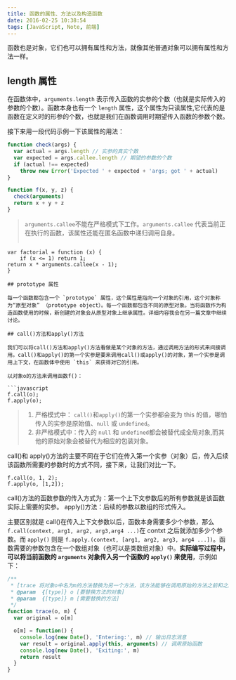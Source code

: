 ```yaml
---
title: 函数的属性、方法以及构造函数
date: 2016-02-25 10:38:54
tags: [JavaScript, Note, 前端]
---
```


函数也是对象，它们也可以拥有属性和方法，就像其他普通对象可以拥有属性和方法一样。

## length 属性

在函数体中，`arguments.length` 表示传入函数的实参的个数（也就是实际传入的参数的个数）。函数本身也有一个 `length` 属性，这个属性为只读属性,它代表的是函数在定义时的形参的个数，也就是我们在函数调用时期望传入函数的参数个数。

接下来用一段代码示例一下该属性的用法：

<!-- more -->

```javascript
function check(args) {
  var actual = args.length // 实参的真实个数
  var expected = args.callee.length // 期望的参数的个数
  if (actual !== expected)
    throw new Error('Expected ' + expected + 'args; got ' + actual)
}

function f(x, y, z) {
  check(arguments)
  return x + y + z
}
```

> `arguments.callee`不能在严格模式下工作。`arguments.callee` 代表当前正在执行的函数，该属性还能在匿名函数中递归调用自身。
>
> ```
>
> ```

    var factorial = function (x) {
    	if (x <= 1) return 1;
    return x * arguments.callee(x - 1);
    }

````
## prototype 属性

每一个函数都包含一个 `prototype` 属性，这个属性是指向一个对象的引用，这个对象称为“原型对象” （prototype object）。每一个函数都包含不同的原型对象。当将函数作为构造函数使用的时候，新创建的对象会从原型对象上继承属性。详细内容我会在另一篇文章中继续讨论。

## call()方法和apply()方法

我们可以将call()方法和apply()方法看做是某个对象的方法，通过调用方法的形式来间接调用。call()和apply()的第一个实参是要来调用call()或apply()的对象，第一个实参是调用上下文，在函数体中使用 `this` 来获得对它的引用。

以对象o的方法来调用函数f()：

```javascript
f.call(o);
f.apply(o);
````

> 1.  严格模式中：
>     `call()`和`apply()`的第一个实参都会变为 this 的值，哪怕传入的实参是原始值、`null` 或 `undefined`。
> 2.  非严格模式中：传入的 `null` 和 `undefined`都会被替代成全局对象,而其他的原始对象会被替代为相应的包装对象。

call()和 apply()方法的主要不同在于它们在传入第一个实参（对象）后，传入后续该函数所需要的参数时的方式不同，接下来，让我们对比一下。

```
f.call(o, 1, 2);
f.apply(o, [1,2]);
```

call()方法的函数参数的传入方式为：第一个上下文参数后的所有参数就是该函数实际上需要的实参。
apply()方法：后续的参数以数组的形式传入。

主要区别就是 call()在传入上下文参数以后，函数本身需要多少个参数，那么`f.call(context, arg1, arg2, arg3,arg4 ...)`在 contxt 之后就添加多少个参数。而 `apply()` 则是 `f.apply.(context, [arg1, arg2, arg3, arg4 ...])`。函数需要的参数包含在一个数组对象（也可以是类数组对象）中。**实际编写过程中，可以将当前函数的 `arguments` 对象传入另一个函数的 `apply()` 来使用**，示例如下：

```javascript
/**
 * [trace 将对象o中名为m的方法替换为另一个方法，该方法能够在调用原始的方法之前和之后记录日志消息]
 * @param  {[type]} o [要替换方法的对象]
 * @param  {[type]} m [需要替换的方法]
 */
function trace(o, m) {
  var original = o[m]

  o[m] = function() {
    console.log(new Date(), 'Entering:', m) // 输出日志消息
    var result = original.apply(this, arguments) // 调用原始函数
    console.log(new Date(), 'Exiting:', m)
    return result
  }
}
```
